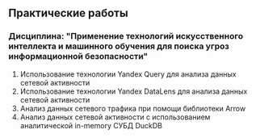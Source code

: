 ## Практические работы
### Дисциплина: "Применение технологий искусственного интеллекта и машинного обучения для поиска угроз информационной безопасности"
1. Использование технологии Yandex Query для анализа данных сетевой активности
2. Использование технологии Yandex DataLens для анализа данных сетевой активности
3. Анализ данных сетевого трафика при помощи библиотеки Arrow
4. Анализ данных сетевой активности с использованием аналитической in-memory СУБД DuckDB